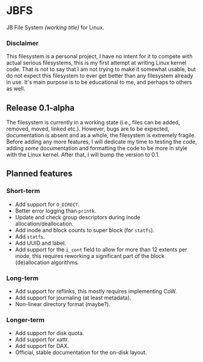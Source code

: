 # JBFS
JB File System _(working title)_ for Linux.

### Disclaimer
This filesystem is a personal project, I have no intent for it to compete with actual serious filesystems,
this is my first attempt at writing Linux kernel code. That is not to say that I am not trying to make
it somewhat usable, but do not expect this filesystem to ever get better than any filesystem already
in use. It's main purpose is to be educational to me, and perhaps to others as well. 

## Release 0.1-alpha
The filesystem is currently in a working state (i.e., files can be added, removed, moved, linked etc.).
However, bugs are to be expected, documentation is absent and as a whole, the filesystem is extremely
fragile. Before adding any more features, I will dedicate my time to testing the code, adding _some_
documentation and formatting the code to be more in style with the Linux kernel. After that, I will
bump the version to 0.1.

## Planned features
### Short-term
- Add support for `O_DIRECT`.
- Better error logging than `printk`.
- Update and check group descriptors during inode allocation/deallocation.
- Add inode and block counts to super block (for `statfs`).
- Add `statfs`.
- Add UUID and label.
- Add support for the `i_cont` field to allow for more than 12 extents per inode, this requires reworking
  a significant part of the block (de)allocation algorithms.
### Long-term
- Add support for reflinks, this mostly requires implementing CoW.
- Add support for journaling (at least metadata).
- Non-linear directory format (maybe?).
### Longer-term
- Add support for disk quota.
- Add support for xattr.
- Add support for DAX.
- Official, stable documentation for the on-disk layout.
